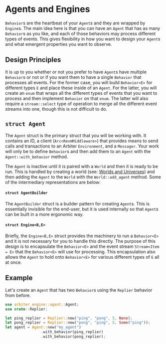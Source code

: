 # Agents and Engines
`Behavior`s are the heartbeat of your `Agent`s and they are wrapped by `Engine`s. 
The main idea here is that you can have an `Agent` that has as many `Behavior`s as you like, and each of those behaviors may process different types of events.
This gives flexibility in how you want to design your `Agent`s and what emergent properties you want to observe.

## Design Principles
It is up to you whether or not you prefer to have `Agent`s have multiple `Behavior`s or not or if you want them to have a single `Behavior` that processes all events.
For the former case, you will build `Behavior<E>` for different types `E` and place these inside of an `Agent`.
For the latter, you will create an `enum` that wraps all the different types of events that you want to process and then implement `Behavior` on that `enum`.
The latter will also require a `stream::select` type of operation to merge all the different event streams into one, though this is not difficult to do.

## `struct Agent`
The `Agent` struct is the primary struct that you will be working with.
It contains an ID, a client (`Arc<RevmMiddleware>`) that provides means to send calls and transactions to an Arbiter `Environment`, and a `Messager`.
Your work will only be to define `Behavior`s and then add them to an `Agent` with the `Agent::with_behavior` method.

The `Agent` is inactive until it is paired with a `World` and then it is ready to be run.
This is handled by creating a world (see: [Worlds and Universes](./worlds_and_universes.md)) and then adding the `Agent` to the `World` with the `World::add_agent` method.
Some of the intermediary representations are below:

#### `struct AgentBuilder`
The `AgentBuilder` struct is a builder pattern for creating `Agent`s.
This is essentially invisible for the end-user, but it is used internally so that `Agent`s can be built in a more ergonomic way.

#### `struct Engine<B,E>`
Briefly, the `Engine<B,E>` struct provides the machinery to run a `Behavior<E>` and it is not necessary for you to handle this directly. 
The purpose of this design is to encapsulate the `Behavior<E>` and the event stream `Stream<Item = E>` that the `Behavior<E>` will use for processing.
This encapsulation also allows the `Agent` to hold onto `Behavior<E>` for various different types of `E` all at once.

## Example
Let's create an `Agent` that has two `Behavior`s using the `Replier` behavior from before.
```rust
use arbiter_engine::agent::Agent;
use crate::Replier;

let ping_replier = Replier::new("ping", "pong", 5, None);
let pong_replier = Replier::new("pong", "ping", 5, Some("ping"));
let agent = Agent::new("my_agent")
                .with_behavior(ping_replier)
                .with_behavior(pong_replier);
```